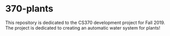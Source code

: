 # 370-plants

This repository is dedicated to the CS370 development project for Fall 2019.  The project is dedicated to creating an automatic water system for plants!
